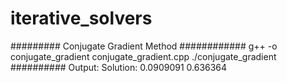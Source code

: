# iterative_solvers

######### Conjugate Gradient Method ############
g++ -o conjugate_gradient conjugate_gradient.cpp
./conjugate_gradient
##########
Output:
Solution: 0.0909091 0.636364 
